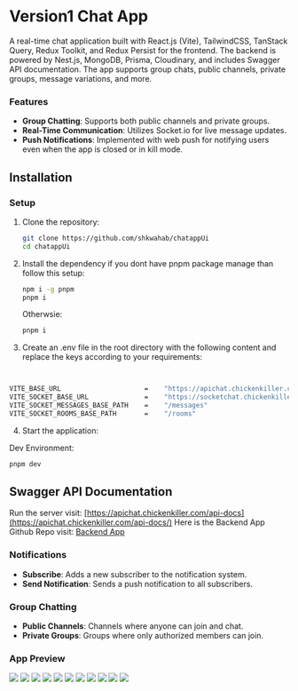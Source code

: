 # Version1 Chat App

A real-time chat application built with React.js (Vite), TailwindCSS, TanStack Query, Redux Toolkit, and Redux Persist for the frontend. The backend is powered by Nest.js, MongoDB, Prisma, Cloudinary, and includes Swagger API documentation. The app supports group chats, public channels, private groups, message variations, and more.


### Features

- **Group Chatting**: Supports both public channels and private groups.
- **Real-Time Communication**: Utilizes Socket.io for live message updates.
- **Push Notifications**: Implemented with web push for notifying users even when the app is closed or in kill mode.

## Installation

### Setup

1. Clone the repository:

   ```bash
   git clone https://github.com/shkwahab/chatappUi
   cd chatappUi
   ```
2. Install the dependency if you dont have pnpm package manage than follow this setup:

    ```bash
    npm i -g pnpm
    pnpm i
    ```   
   Otherwsie:
   ```bash
   pnpm i
   ```
3. Create an .env file in the root directory with the following content and replace the keys according to your requirements:
```bash


VITE_BASE_URL                     =    "https://apichat.chickenkiller.com"
VITE_SOCKET_BASE_URL              =    "https://socketchat.chickenkiller.com"
VITE_SOCKET_MESSAGES_BASE_PATH    =    "/messages"
VITE_SOCKET_ROOMS_BASE_PATH       =    "/rooms"

```

4. Start the application:

Dev Environment:

```bash
pnpm dev
```


## Swagger API Documentation

Run the server visit: [https://apichat.chickenkiller.com/api-docs](https://apichat.chickenkiller.com/api-docs/)
Here is the Backend App Github Repo visit: [Backend App](https://github.com/shkwahab/chatappbackendnestjs)

### Notifications

- **Subscribe**: Adds a new subscriber to the notification system.
- **Send Notification**: Sends a push notification to all subscribers.

### Group Chatting

- **Public Channels**: Channels where anyone can join and chat.
- **Private Groups**: Groups where only authorized members can join.


### App Preview

<img src="/public/assets/preview/preview.png">
<img src="/public/assets/preview/addChatRoom.png">
<img src="/public/assets/preview/roomDetail.png">
<img src="/public/assets/preview/profiletTab.png">
<img src="/public/assets/preview/login.png">
<img src="/public/assets/preview/register.png">
<img src="/public/assets/preview/roomDetailAdminPopup.png">
<img src="/public/assets/preview/sendInvitation.png">
<img src="/public/assets/preview/updateChatRoom.png">
<img src="/public/assets/preview/deleteRoomChat.png">
<img src="/public/assets/preview/leaveRoomPopup.png">